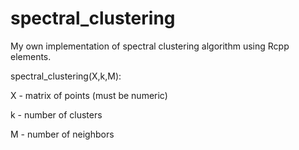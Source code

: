 # spectral_clustering
My own implementation of spectral clustering algorithm using Rcpp elements.

spectral_clustering(X,k,M):

X - matrix of points (must be numeric)

k - number of clusters

M - number of neighbors

